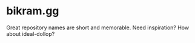 # bikram.gg
Great repository names are short and memorable. Need inspiration? How about ideal-dollop?
